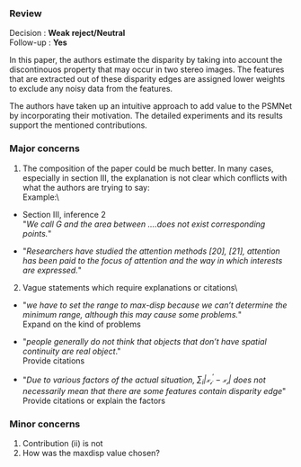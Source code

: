 

### **Review**

Decision : **Weak reject/Neutral**\
Follow-up : **Yes**

In this paper, the authors estimate the disparity by taking into account the discontinouos property that may occur in two stereo images. The features that are extracted out of these disparity edges are assigned lower weights to exclude any noisy data from the features.

The authors have taken up an intuitive approach to add value to the PSMNet by incorporating their motivation. The detailed experiments and its results support the mentioned contributions.


### **Major concerns**


1. The composition of the paper could be much better. In many cases, especially in section III, the explanation is not clear which conflicts with what the authors are trying to say:\
Example:\
  *  Section III, inference 2\
    "*We call G and the area between ....does not exist corresponding points.*"


  * "*Researchers have studied the attention methods [20], [21], attention has been paid to the focus of attention and the way in which interests are expressed.*\"


2. Vague statements which require explanations or citations\

  * "*we have to set the range to max-disp because we can’t determine
the minimum range, although this may cause some problems.*"\
Expand on the kind of problems

  * "*people generally do not think that objects that don’t have spatial continuity are real object*."\
  Provide citations

  * "*Due to various factors of the actual situation, $\sum_i |\mathcal{x_i}^{'} - \mathcal{x_i}|$ does not
necessarily mean that there are some features contain disparity edge*"\
Provide citations or explain the factors


### **Minor concerns**

1. Contribution (ii) is not
2. How was the maxdisp value chosen?

